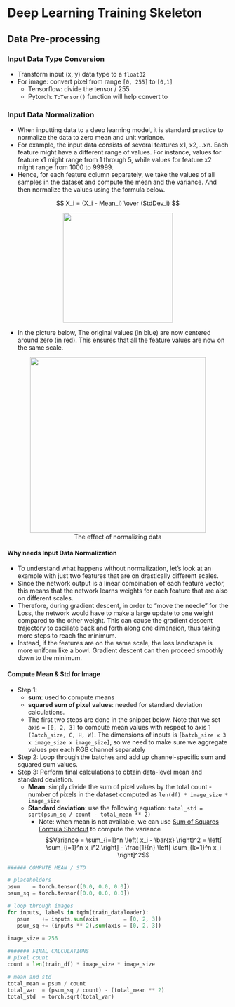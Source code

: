 # Deep Learning Training Skeleton
## Data Pre-processing
### Input Data Type Conversion
- Transform input (x, y) data type to a `float32`
- For image: convert pixel from range `[0, 255]` to `[0,1]`
  - Tensorflow: divide the tensor / 255
  - Pytorch: `ToTensor()` function will help convert to  
### Input Data Normalization
- When inputting data to a deep learning model, it is standard practice to normalize the data to zero mean and unit variance. 
- For example, the input data consists of several features x1, x2,…xn. Each feature might have a different range of values. For instance, values for feature x1 might range from 1 through 5, while values for feature x2 might range from 1000 to 99999.
- Hence, for each feature column separately, we take the values of all samples in the dataset and compute the mean and the variance. And then normalize the values using the formula below.

$$ X_i = (X_i - Mean_i) \over (StdDev_i) $$

<p align="center"><img width="250" src="https://user-images.githubusercontent.com/64508435/226076715-f5974ac9-a1dd-4736-b234-c44bdcc4be3a.png"></p>

- In the picture below, The original values (in blue) are now centered around zero (in red). This ensures that all the feature values are now on the same scale.
<p align="center">
  <img width="400" src="https://user-images.githubusercontent.com/64508435/226076957-cce2cb01-a566-4c30-baf2-193b411873c9.png">
  <br>The effect of normalizing data
</p>

#### Why needs Input Data Normalization
- To understand what happens without normalization, let’s look at an example with just two features that are on drastically different scales. 
- Since the network output is a linear combination of each feature vector, this means that the network learns weights for each feature that are also on different scales.
- Therefore, during gradient descent, in order to “move the needle” for the Loss, the network would have to make a large update to one weight compared to the other weight. This can cause the gradient descent trajectory to oscillate back and forth along one dimension, thus taking more steps to reach the minimum.
- Instead, if the features are on the same scale, the loss landscape is more uniform like a bowl. Gradient descent can then proceed smoothly down to the minimum.

#### Compute Mean & Std for Image
- Step 1: 
  - **sum**: used to compute means
  - **squared sum of pixel values**: needed for standard deviation calculations.
  - The first two steps are done in the snippet below. Note that we set axis = `[0, 2, 3]` to compute mean values with respect to axis 1 `(Batch_size, C, H, W)`. The dimensions of inputs is `[batch_size x 3 x image_size x image_size]`, so we need to make sure we aggregate values per each RGB channel separately
- Step 2: Loop through the batches and add up channel-specific sum and squared sum values.
- Step 3: Perform final calculations to obtain data-level mean and standard deviation.
  - **Mean**: simply divide the sum of pixel values by the total count - number of pixels in the dataset computed as `len(df) * image_size * image_size`
  - **Standard deviation**: use the following equation: `total_std = sqrt(psum_sq / count - total_mean ** 2)`
    - Note: when mean is not available, we can use [Sum of Squares Formula Shortcut](https://www.thoughtco.com/sum-of-squares-formula-shortcut-3126266) to compute the variance
$$Variance = \sum_{i=1}^n \left( x_i - \bar{x} \right)^2 = \left[ \sum_{i=1}^n x_i^2 \right] - \frac{1}{n} \left[ \sum_{k=1}^n x_i \right]^2$$

```Python
###### COMPUTE MEAN / STD

# placeholders
psum    = torch.tensor([0.0, 0.0, 0.0])
psum_sq = torch.tensor([0.0, 0.0, 0.0])

# loop through images
for inputs, labels in tqdm(train_dataloader):
   psum    += inputs.sum(axis        = [0, 2, 3])
   psum_sq += (inputs ** 2).sum(axis = [0, 2, 3])
   
image_size = 256

####### FINAL CALCULATIONS
# pixel count
count = len(train_df) * image_size * image_size

# mean and std
total_mean = psum / count
total_var  = (psum_sq / count) - (total_mean ** 2)
total_std  = torch.sqrt(total_var)
```

